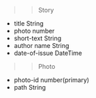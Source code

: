 >> Story
* title String
* photo number
* short-text String
* author name String
* date-of-issue DateTime

>> Photo
* photo-id number(primary)
* path String
